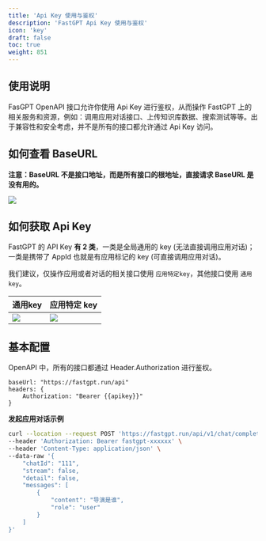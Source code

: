 ```yaml
---
title: 'Api Key 使用与鉴权'
description: 'FastGPT Api Key 使用与鉴权'
icon: 'key'
draft: false
toc: true
weight: 851
---
```


## 使用说明

FasGPT OpenAPI 接口允许你使用 Api Key 进行鉴权，从而操作 FastGPT 上的相关服务和资源，例如：调用应用对话接口、上传知识库数据、搜索测试等等。出于兼容性和安全考虑，并不是所有的接口都允许通过 Api Key 访问。

## 如何查看 BaseURL

**注意：BaseURL 不是接口地址，而是所有接口的根地址，直接请求 BaseURL 是没有用的。**

![](/imgs/fastgpt-api-baseurl.png)

## 如何获取 Api Key

FastGPT 的 API Key **有 2 类**，一类是全局通用的 key (无法直接调用应用对话)；一类是携带了 AppId 也就是有应用标记的 key (可直接调用应用对话)。

我们建议，仅操作应用或者对话的相关接口使用 `应用特定key`，其他接口使用 `通用key`。

|        通用key               |           应用特定 key            |
| --------------------- | --------------------- |
| ![](/imgs/fastgpt-api2.png) | ![](/imgs/fastgpt-api.png) |

## 基本配置

OpenAPI 中，所有的接口都通过 Header.Authorization 进行鉴权。

```
baseUrl: "https://fastgpt.run/api"
headers: {
    Authorization: "Bearer {{apikey}}"
}
```

**发起应用对话示例**

```sh
curl --location --request POST 'https://fastgpt.run/api/v1/chat/completions' \
--header 'Authorization: Bearer fastgpt-xxxxxx' \
--header 'Content-Type: application/json' \
--data-raw '{
    "chatId": "111",
    "stream": false,
    "detail": false,
    "messages": [
        {
            "content": "导演是谁",
            "role": "user"
        }
    ]
}'
```